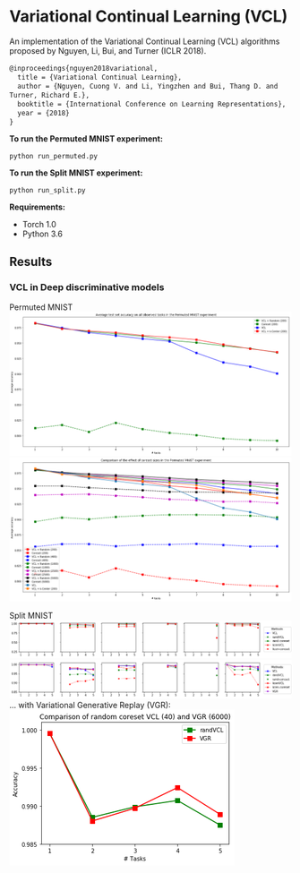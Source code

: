 # Variational Continual Learning (VCL)
An implementation of the Variational Continual Learning (VCL) algorithms proposed by Nguyen, Li, Bui, and Turner (ICLR 2018).

```
@inproceedings{nguyen2018variational,
  title = {Variational Continual Learning},
  author = {Nguyen, Cuong V. and Li, Yingzhen and Bui, Thang D. and Turner, Richard E.},
  booktitle = {International Conference on Learning Representations},
  year = {2018}
}
```
**To run the Permuted MNIST experiment:**

	python run_permuted.py

**To run the Split MNIST experiment:**

	python run_split.py
	
**Requirements:**
<ul> 
	<li> Torch 1.0 </li>
	<li> Python 3.6 </li>
</ul>

## Results
### VCL in Deep discriminative models

Permuted MNIST
![](/discriminative/misc/permuted_mnist_main.png)
![](/discriminative/misc/permuted_mnist_coreset_sizes.png)


Split MNIST
![](/discriminative/misc/split_mnist_main_part1.png)
![](/discriminative/misc/split_mnist_main_part2.png)
... with Variational Generative Replay (VGR):
![](/discriminative/misc/vgr.png)
